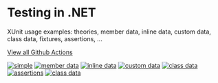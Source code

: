 # Testing in .NET

XUnit usage examples: theories, member data, inline data, custom data, class data, fixtures, assertions, ...

[View all Github Actions](https://github.com/sergiobarriel/testing-in-dotnet/actions)

[![simple](https://github.com/sergiobarriel/testing-in-dotnet/actions/workflows/simple.yml/badge.svg)](https://github.com/sergiobarriel/testing-in-dotnet/actions/workflows/simple.yml) [![member data](https://github.com/sergiobarriel/testing-in-dotnet/actions/workflows/member-data.yml/badge.svg)](https://github.com/sergiobarriel/testing-in-dotnet/actions/workflows/member-data.yml) [![inline data](https://github.com/sergiobarriel/testing-in-dotnet/actions/workflows/inline-data.yml/badge.svg)](https://github.com/sergiobarriel/testing-in-dotnet/actions/workflows/inline-data.yml) [![custom data](https://github.com/sergiobarriel/testing-in-dotnet/actions/workflows/custom-data.yml/badge.svg)](https://github.com/sergiobarriel/testing-in-dotnet/actions/workflows/custom-data.yml) [![class data](https://github.com/sergiobarriel/testing-in-dotnet/actions/workflows/class-data.yml/badge.svg)](https://github.com/sergiobarriel/testing-in-dotnet/actions/workflows/class-data.yml) [![assertions](https://github.com/sergiobarriel/testing-in-dotnet/actions/workflows/assertions.yml/badge.svg)](https://github.com/sergiobarriel/testing-in-dotnet/actions/workflows/assertions.yml) [![class data](https://github.com/sergiobarriel/testing-in-dotnet/actions/workflows/fixture.yml/badge.svg)](https://github.com/sergiobarriel/testing-in-dotnet/actions/workflows/fixture.yml)
